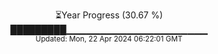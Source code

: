 <p align="center">
⏳Year Progress (30.67 %) <br>
█████████▁▁▁▁▁▁▁▁▁▁▁▁▁▁▁▁▁▁▁▁▁ <br>
<sub>Updated: Mon, 22 Apr 2024 06:22:01 GMT</sub>
</p>

